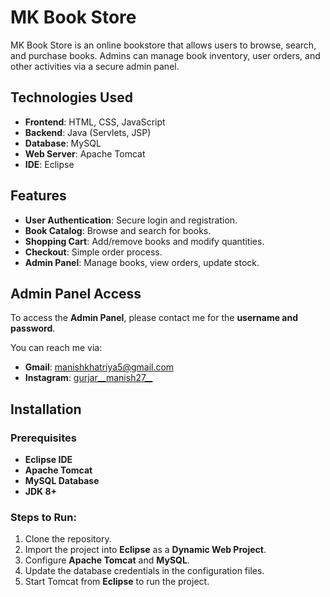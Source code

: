 # MK Book Store

MK Book Store is an online bookstore that allows users to browse, search, and purchase books. Admins can manage book inventory, user orders, and other activities via a secure admin panel.

## Technologies Used
- **Frontend**: HTML, CSS, JavaScript
- **Backend**: Java (Servlets, JSP)
- **Database**: MySQL
- **Web Server**: Apache Tomcat
- **IDE**: Eclipse

## Features
- **User Authentication**: Secure login and registration.
- **Book Catalog**: Browse and search for books.
- **Shopping Cart**: Add/remove books and modify quantities.
- **Checkout**: Simple order process.
- **Admin Panel**: Manage books, view orders, update stock.

## Admin Panel Access
To access the **Admin Panel**, please contact me for the **username and password**.

You can reach me via:
- **Gmail**: [manishkhatriya5@gmail.com](mailto:manishkhatriya5@gmail.com)
- **Instagram**: [gurjar__manish27__](https://www.instagram.com/gurjar__manish27__/)

## Installation

### Prerequisites
- **Eclipse IDE**
- **Apache Tomcat**
- **MySQL Database**
- **JDK 8+**

### Steps to Run:
1. Clone the repository.
2. Import the project into **Eclipse** as a **Dynamic Web Project**.
3. Configure **Apache Tomcat** and **MySQL**.
4. Update the database credentials in the configuration files.
5. Start Tomcat from **Eclipse** to run the project.

